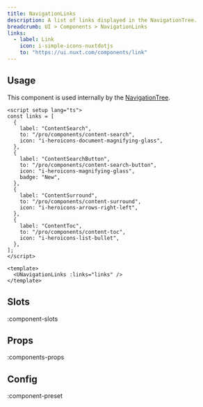 ```yaml
---
title: NavigationLinks
description: A list of links displayed in the NavigationTree.
breadcrumb: UI > Components > NavigationLinks
links:
  - label: Link
    icon: i-simple-icons-nuxtdotjs
    to: "https://ui.nuxt.com/components/link"
---
```


## Usage

This component is used internally by the [NavigationTree](/ui/components/navigation-tree).

```vue [example.vue]
<script setup lang="ts">
const links = [
  {
    label: "ContentSearch",
    to: "/pro/components/content-search",
    icon: "i-heroicons-document-magnifying-glass",
  },
  {
    label: "ContentSearchButton",
    to: "/pro/components/content-search-button",
    icon: "i-heroicons-magnifying-glass",
    badge: "New",
  },
  {
    label: "ContentSurround",
    to: "/pro/components/content-surround",
    icon: "i-heroicons-arrows-right-left",
  },
  {
    label: "ContentToc",
    to: "/pro/components/content-toc",
    icon: "i-heroicons-list-bullet",
  },
];
</script>

<template>
  <UNavigationLinks :links="links" />
</template>
```

## Slots

:component-slots

## Props

:components-props

## Config

:component-preset
